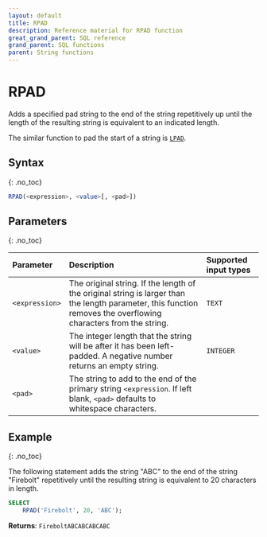 ```yaml
---
layout: default
title: RPAD
description: Reference material for RPAD function
great_grand_parent: SQL reference
grand_parent: SQL functions
parent: String functions
---
```


# RPAD

Adds a specified pad string to the end of the string repetitively up until the length of the resulting string is equivalent to an indicated length.

The similar function to pad the start of a string is [`LPAD`](./lpad.md).

## Syntax
{: .no_toc}

```sql
RPAD(<expression>, <value>[, <pad>])
```

## Parameters 
{: .no_toc}

| Parameter  | Description                                      |Supported input types | 
| :---------- | :---------------------------------------------- | :------------|
| `<expression>`    | The original string. If the length of the original string is larger than the length parameter, this function removes the overflowing characters from the string. |  `TEXT` |
| `<value>` | The integer length that the string will be after it has been left-padded.  A negative number returns an empty string.  | `INTEGER` |  
| `<pad>`    | The string to add to the end of the primary string `<expression`. If left blank, `<pad>` defaults to whitespace characters.   |

## Example
{: .no_toc}

The following statement adds the string "ABC" to the end of the string "Firebolt" repetitively until the resulting string is equivalent to 20 characters in length.

```sql
SELECT
	RPAD('Firebolt', 20, 'ABC');
```

**Returns**: `FireboltABCABCABCABC`
